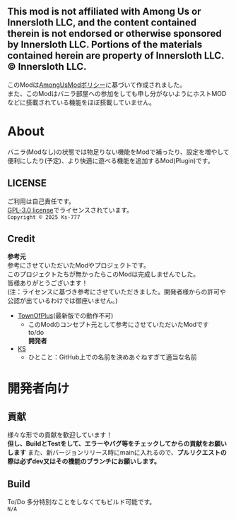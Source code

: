 This mod is not affiliated with Among Us or Innersloth LLC, and the content contained therein is not endorsed or otherwise sponsored by Innersloth LLC. Portions of the materials contained herein are property of Innersloth LLC. © Innersloth LLC.  
---
このModは[AmongUsModポリシー](https://www.innersloth.com/among-us-mod-policy/)に基づいて作成されました。  
また、このModはバニラ部屋への参加をしても申し分がないようにホストMODなどに搭載されている機能をほぼ搭載していません。  
# About
バニラ(Modなし)の状態では物足りない機能をModで補ったり、設定を増やして便利にしたり(予定)、より快適に遊べる機能を追加するMod(Plugin)です。  
## LICENSE
ご利用は自己責任です。  
[GPL-3.0 license](https://www.gnu.org/licenses/gpl-3.0.html)でライセンスされています。  
`Copyright © 2025 Ks-777`
## Credit
**参考元**  
参考にさせていただいたModやプロジェクトです。  
このプロジェクトたちが無かったらこのModは完成しませんでした。  
皆様ありがとうございます！  
(注：ライセンスに基づき参考にさせていただきました。開発者様からの許可や公認が出ているわけでは御座いません。)
- [TownOfPlus](https://github.com/tugaru1975/TownOfPlus)(最新版での動作不可)
  - このModのコンセプト元として参考にさせていただいたModです  
to/do  
**開発者**  
- [KS](https://github.com/Ks-777)
  - ひとこと：GitHub上での名前を決めあぐねすぎて適当な名前
# 開発者向け
## 貢献
様々な形での貢献を歓迎しています！  
**但し、BuildとTestをして、エラーやバグ等をチェックしてからの貢献をお願いします**
また、新バージョンリリース時にmainに入れるので、**プルリクエストの際は必ずdev又はその機能のブランチにお願いします。**
## Build
To/Do 多分特別なことをしなくてもビルド可能です。  
`N/A`
